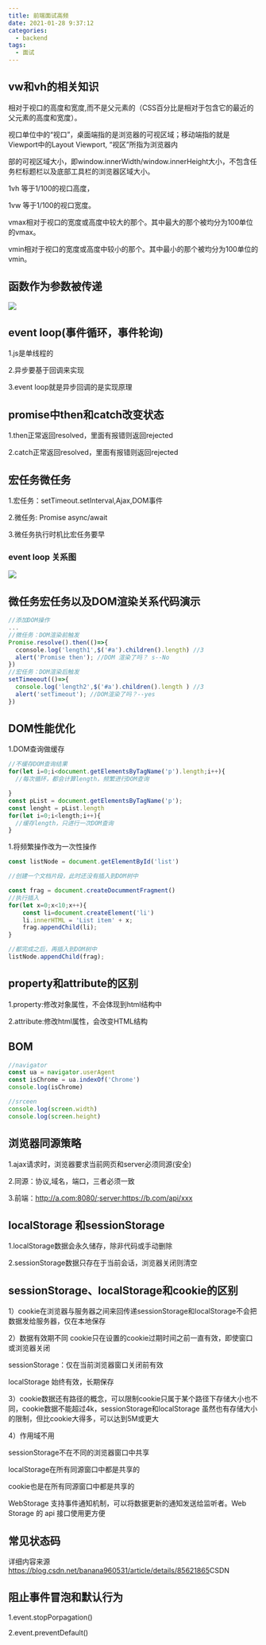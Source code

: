 ```yaml
---
title: 前端面试高频
date: 2021-01-28 9:37:12
categories: 
  - backend
tags: 
  - 面试
---
```


## vw和vh的相关知识

 相对于视口的高度和宽度,而不是父元素的（CSS百分比是相对于包含它的最近的父元素的高度和宽度）。

 视口单位中的“视口”，桌面端指的是浏览器的可视区域；移动端指的就是Viewport中的Layout Viewport, “视区”所指为浏览器内

 部的可视区域大小，即window.innerWidth/window.innerHeight大小，不包含任务栏标题栏以及底部工具栏的浏览器区域大小。

 1vh 等于1/100的视口高度，

 1vw 等于1/100的视口宽度。

 vmax相对于视口的宽度或高度中较大的那个。其中最大的那个被均分为100单位的vmax。

 vmin相对于视口的宽度或高度中较小的那个。其中最小的那个被均分为100单位的vmin。

## 函数作为参数被传递

![](/img/backend/1.png)

## event loop(事件循环，事件轮询)

1.js是单线程的

2.异步要基于回调来实现

3.event loop就是异步回调的是实现原理

## promise中then和catch改变状态

1.then正常返回resolved，里面有报错则返回rejected

2.catch正常返回resolved，里面有报错则返回rejected

## 宏任务微任务

1.宏任务：setTimeout.setInterval,Ajax,DOM事件

2.微任务: Promise async/await

3.微任务执行时机比宏任务要早


### event loop 关系图
![](/img/backend/12.png)

## 微任务宏任务以及DOM渲染关系代码演示

```javascript
//添加DOM操作
...
//微任务：DOM渲染前触发
Promise.resolve().then(()=>{
  cconsole.log('length1',$('#a').children().length) //3
  alert('Promise then'); //DOM 渲染了吗？ s--No
})
//宏任务：DOM渲染后触发
setTimeeout(()=>{
  console.log('length2',$('#a').children().length ) //3
  alert('setTimeout'); //DOM渲染了吗？--yes
})
```
## DOM性能优化
1.DOM查询做缓存

```javascript
//不缓存DOM查询结果
for(let i=0;i<document.getElementsByTagName('p').length;i++){
  //每次循环，都会计算length，频繁进行DOM查询

}
const pList = document.getElementsByTagName('p');
const lenght = pList.length
for(let i=0;i<length;i++){
  //缓存length，只进行一次DOM查询
}
```

1.将频繁操作改为一次性操作
```javascript
const listNode = document.getElementById('list')

//创建一个文档片段，此时还没有插入到DOM树中

const frag = document.createDocummentFragment()
//执行插入
for(let x=0;x<10;x++){
    const li=document.createElement('li')
    li.innerHTML = 'List item' + x;
    frag.appendChild(li);
}

//都完成之后，再插入到DOM树中
listNode.appendChild(frag);
```

## property和attribute的区别

1.property:修改对象属性，不会体现到html结构中

2.attribute:修改html属性，会改变HTML结构

## BOM
```javascript
//navigator
const ua = navigator.userAgent
const isChrome = ua.indexOf('Chrome')
console.log(isChrome)

//srceen
console.log(screen.width)
console.log(screen.height)
```

## 浏览器同源策略

1.ajax请求时，浏览器要求当前网页和server必须同源(安全)

2.同源：协议,域名，端口，三者必须一致

3.前端：http://a.com:8080/;server:https://b.com/api/xxx

## localStorage 和sessionStorage
1.localStorage数据会永久储存，除非代码或手动删除

2.sessionStorage数据只存在于当前会话，浏览器关闭则清空

## sessionStorage、localStorage和cookie的区别
1）cookie在浏览器与服务器之间来回传递sessionStorage和localStorage不会把数据发给服务器，仅在本地保存

2）数据有效期不同
cookie只在设置的cookie过期时间之前一直有效，即使窗口或浏览器关闭

sessionStorage：仅在当前浏览器窗口关闭前有效

localStorage 始终有效，长期保存

3）cookie数据还有路径的概念，可以限制cookie只属于某个路径下存储大小也不同，cookie数据不能超过4k，sessionStorage和localStorage 虽然也有存储大小的限制，但比cookie大得多，可以达到5M或更大

4）作用域不用

sessionStorage不在不同的浏览器窗口中共享

localStorage在所有同源窗口中都是共享的

cookie也是在所有同源窗口中都是共享的

WebStorage 支持事件通知机制，可以将数据更新的通知发送给监听者。Web Storage 的 api 接口使用更方便

## 常见状态码
详细内容来源<https://blog.csdn.net/banana960531/article/details/85621865>CSDN

## 阻止事件冒泡和默认行为
1.event.stopPorpagation()

2.event.preventDefault()